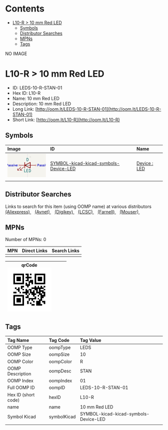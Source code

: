 



Contents
========

* [L10-R > 10 mm Red LED](#l10-r--10-mm-red-led)
	* [Symbols](#symbols)
	* [Distributor Searches](#distributor-searches)
	* [MPNs](#mpns)
	* [Tags](#tags)
  
NO IMAGE  
# L10-R > 10 mm Red LED

- ID: LEDS-10-R-STAN-01
- Hex ID: L10-R
- Name: 10 mm Red LED
- Description: 10 mm Red LED
- Long Link: [http://oom.lt/LEDS-10-R-STAN-01](http://oom.lt/LEDS-10-R-STAN-01)
- Short Link: [http://oom.lt/L10-R](http://oom.lt/L10-R)

## Symbols
  

|Image|ID|Name|
| :--- | :--- | :--- |
|[![](https://raw.githubusercontent.com/oomlout/oomlout_OOMP_eda_V2/main/SYMBOL/kicad/kicad-symbols/Device/LED/image_140.png)](https://github.com/oomlout/oomlout_OOMP_eda_V2/tree/main/SYMBOL/kicad/kicad-symbols/Device/LED/)|[SYMBOL-kicad-kicad-symbols-Device-LED](https://github.com/oomlout/oomlout_OOMP_eda_V2/tree/main/SYMBOL/kicad/kicad-symbols/Device/LED/)|[Device : LED](https://github.com/oomlout/oomlout_OOMP_eda_V2/tree/main/SYMBOL/kicad/kicad-symbols/Device/LED/)|
||||

## Distributor Searches
  
Links to search for this item (using OOMP name) at various distributors  
[(Aliexpress) ](https://www.aliexpress.com/wholesale?SearchText=111710+mm+Red+LED)&nbsp;&nbsp;&nbsp;[(Avnet) ](https://www.avnet.com/shop/us/search/10+mm+Red+LED)&nbsp;&nbsp;&nbsp;[(Digikey) ](https://www.digikey.co.uk/en/products/result?s=10+mm+Red+LED)&nbsp;&nbsp;&nbsp;[(LCSC) ](https://www.lcsc.com/search?q=10+mm+Red+LED)&nbsp;&nbsp;&nbsp;[(Farnell) ](https://uk.farnell.com/search?st=10+mm+Red+LED)&nbsp;&nbsp;&nbsp;[(Mouser) ](https://www.mouser.com/c/?q=10+mm+Red+LED)&nbsp;&nbsp;&nbsp;
## MPNs
  
Number of MPNs: 0  

|MPN|Direct Links|Search Links|
| :--- | :--- | :--- |
||||
  

|qrCode<br>[![](https://raw.githubusercontent.com/oomlout/oomlout_OOMP_parts_V2/main/LEDS/10/R/STAN/01/qrCode_140.png)](https://github.com/oomlout/oomlout_OOMP_parts_V2/tree/main/LEDS/10/R/STAN/01/qrCode.png)||||
| :---: | :---: | :---: | :---: |

## Tags
  

|Tag Name|Tag Code|Tag Value|
| :--- | :--- | :--- |
|OOMP Type|oompType|LEDS|
|OOMP Size|oompSize|10|
|OOMP Color|oompColor|R|
|OOMP Description|oompDesc|STAN|
|OOMP Index|oompIndex|01|
|Full OOMP ID|oompID|LEDS-10-R-STAN-01|
|Hex ID (short code)|hexID|L10-R|
|name|name|10 mm Red LED|
|Symbol Kicad|symbolKicad|SYMBOL-kicad-kicad-symbols-Device-LED|
||||

